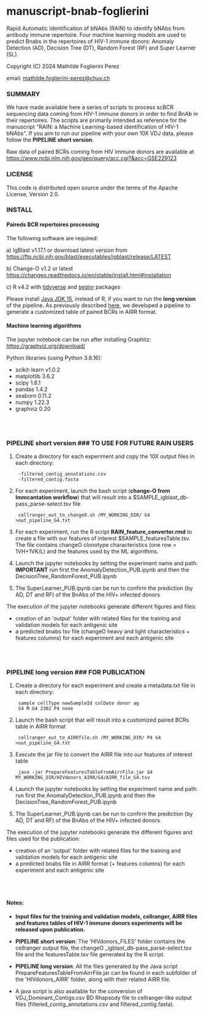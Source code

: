# manuscript-bnab-foglierini

Rapid Automatic Identification of bNAbs (RAIN) to identify bNAbs from antibody immune repertoire.
Four machine learning models are used to predict Bnabs in the repertoires of HIV-1 immune donors: Anomaly Detection (AD), Decision Tree (DT), Random Forest (RF) and Super Learner (SL).

Copyright (C) 2024  Mathilde Foglierini Perez

email: mathilde.foglierini-perez@chuv.ch

### SUMMARY ###

We have made available here a series of scripts to process scBCR sequencing data coming from HIV-1 immune donors in order to find BnAb in their repertoires. 
The scripts are primarily intended as reference for the manuscript "RAIN: a Machine Learning-based identification of HIV-1 bNAbs".
If you aim to run our pipeline with your own 10X VDJ data, please follow the **PIPELINE short version**.

Raw data of paired BCRs coming from HIV immune donors are available at https://www.ncbi.nlm.nih.gov/geo/query/acc.cgi?&acc=GSE229123


### LICENSE ###

This code is distributed open source under the terms of the Apache License, Version 2.0.


### INSTALL ###

#### Paireds BCR repertoires processing 

The following software are required:

a) IgBlast v1.17.1  or download latest version from https://ftp.ncbi.nih.gov/blast/executables/igblast/release/LATEST

b) Change-O v1.2 or latest https://changeo.readthedocs.io/en/stable/install.html#installation 

c) R v4.2 with [tidyverse](https://www.tidyverse.org/) and [seqinr](https://cran.r-project.org/web/packages/seqinr/index.html) packages


Please install [Java JDK 15](https://www.oracle.com/java/technologies/javase/jdk15-archive-downloads.html), instead of R, if you want to run the **long version** of the pipeline. As previously described [here](https://github.com/MathildeFogPerez/manuscript-rep-phad/tree/main), we developed a pipeline to generate a customized table of paired BCRs in AIRR format.


#### Machine learning algorithms

The jupyter notebook can be run after installing Graphitz: https://graphviz.org/download/

Python libraries (using Python 3.8.16):
- scikit-learn v1.0.2
- matplotlib 3.6.2
- scipy 1.8.1
- pandas 1.4.2
- seaborn 0.11.2  
- numpy 1.22.3
- graphviz 0.20
 



<br/><br/>

### PIPELINE short version ### TO USE FOR FUTURE RAIN USERS

1. Create a directory for each experiment and copy the 10X output files in each directory:

        -filtered_contig_annotations.csv
        -filtered_contig.fasta

2. For each experiment, launch the bash script (**change-O from Immcantation workflow**) that will result into a $SAMPLE_igblast_db-pass_parse-select.tsv file

        cellranger_out_to_changeO.sh /MY_WORKING_DIR/ G4 >out_pipeline_G4.txt


3. For each experiment, run the R script **RAIN_feature_converter.rmd** to create a file with our features of interest $SAMPLE_featuresTable.tsv. 
   The file contains changeO clonotype characteristics (one row = 1VH+1VK/L) and the features used by the ML algorithms. 


4. Launch the jupyter notebooks by setting the experiment name and path: **IMPORTANT** run first the AnomalyDetection_PUB.ipynb and then the DecisionTree_RandomForest_PUB.ipynb
   
5. The SuperLearner_PUB.ipynb can be run to confirm the prediction (by AD, DT and RF) of the BnAbs of the HIV+ infected donors

The execution of the jupyter notebooks generate different figures and files:
 * creation of an 'output' folder with related files for the training and validation models for each antigenic site
 * a predicted bnabs tsv file (changeO heavy and light characteristics + features columns) for each experiment and each antigenic site

 <br/><br/>

 ### PIPELINE long version ### FOR PUBLICATION

1. Create a directory for each experiment and create a metadata.txt file in each directory:

        sample cellType newSampleId colDate donor ag
        G4 M G4 2302 P4 none

2. Launch the bash script that will result into a customized paired BCRs table in AIRR format

        cellranger_out_to_AIRRfile.sh /MY_WORKING_DIR/ P4 G4 >out_pipeline_G4.txt


3. Execute the jar file to convert the AIRR file into our features of interest table

        java -jar PrepareFeaturesTableFromAirrFile.jar G4 MY_WORKING_DIR/HIVdonors_AIRR/G4/AIRR_file_G4.tsv

4. Launch the jupyter notebooks by setting the experiment name and path: run first the AnomalyDetection_PUB.ipynb and then the DecisionTree_RandomForest_PUB.ipynb
   
5. The SuperLearner_PUB.ipynb can be run to confirm the prediction (by AD, DT and RF) of the BnAbs of the HIV+ infected donors

The execution of the jupyter notebooks generate the different figures and files used for the publication:
 * creation of an 'output' folder with related files for the training and validation models for each antigenic site
 * a predicted bnabs file in AIRR format (+ features columns) for each experiment and each antigenic site

   
<br/><br/>


#### Notes:

* **Input files for the training and validation models, cellranger, AIRR files and features tables of HIV-1 immune donors experiments will be released upon publication.**
  
* **PIPELINE short version**: The 'HIVdonors_FILES' folder contains the cellranger output file, the changeO _igblast_db-pass_parse-select.tsv file and the featuresTable.tsv file generated by the R script.
* **PIPELINE long version**: All the files generated by the Java script PrepareFeaturesTableFromAirrFile.jar can be found in each subfolder of the 'HIVdonors_AIRR' folder, along with their related AIRR file.
* A java script is also available for the conversion of VDJ_Dominant_Contigs.csv BD Rhapsody file to cellranger-like output files (filtered_contig_annotations.csv and filtered_contig.fasta).

 


